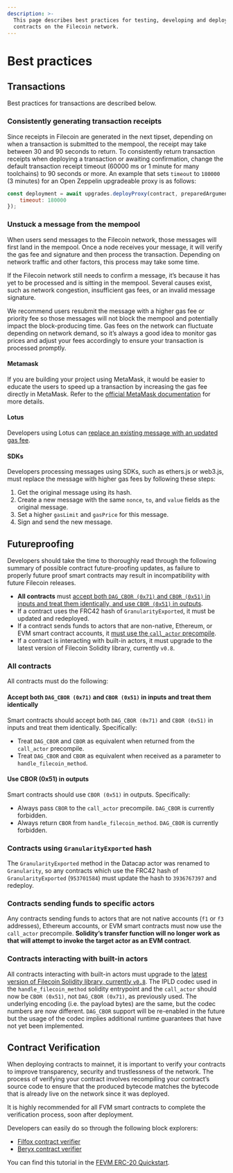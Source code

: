 ```yaml
---
description: >-
  This page describes best practices for testing, developing and deploying smart
  contracts on the Filecoin network.
---
```


# Best practices

## Transactions

Best practices for transactions are described below.

### Consistently generating transaction receipts

Since receipts in Filecoin are generated in the next tipset, depending on when a transaction is submitted to the mempool, the receipt may take between 30 and 90 seconds to return. To consistently return transaction receipts when deploying a transaction or awaiting confirmation, change the default transaction receipt timeout (60000 ms or 1 minute for many toolchains) to 90 seconds or more. An example that sets `timeout` to `180000` (3 minutes) for an Open Zeppelin upgradeable proxy is as follows:

```js
const deployment = await upgrades.deployProxy(contract, preparedArguments, {
    timeout: 180000
});
```

### Unstuck a message from the mempool

When users send messages to the Filecoin network, those messages will first land in the mempool. Once a node receives your message, it will verify the gas fee and signature and then process the transaction. Depending on network traffic and other factors, this process may take some time.

If the Filecoin network still needs to confirm a message, it’s because it has yet to be processed and is sitting in the mempool. Several causes exist, such as network congestion, insufficient gas fees, or an invalid message signature.

We recommend users resubmit the message with a higher gas fee or priority fee so those messages will not block the mempool and potentially impact the block-producing time. Gas fees on the network can fluctuate depending on network demand, so it’s always a good idea to monitor gas prices and adjust your fees accordingly to ensure your transaction is processed promptly.

#### **Metamask**

If you are building your project using MetaMask, it would be easier to educate the users to speed up a transaction by increasing the gas fee directly in MetaMask. Refer to the [official MetaMask documentation](https://support.metamask.io/hc/en-us/articles/360015489251-How-to-speed-up-or-cancel-a-pending-transaction) for more details.

#### **Lotus**

Developers using Lotus can [replace an existing message with an updated gas fee](https://lotus.filecoin.io/kb/update-msg-gas-fee/).

#### **SDKs**

Developers processing messages using SDKs, such as ethers.js or web3.js, must replace the message with higher gas fees by following these steps:

1. Get the original message using its hash.
2. Create a new message with the same `nonce`, `to`, and `value` fields as the original message.
3. Set a higher `gasLimit` and `gasPrice` for this message.
4. Sign and send the new message.

## Futureproofing

Developers should take the time to thoroughly read through the following summary of possible contract future-proofing updates, as failure to properly future proof smart contracts may result in incompatibility with future Filecoin releases.

* **All contracts** must [accept both `DAG_CBOR (0x71)` and `CBOR (0x51)` in inputs and treat them identically, and use `CBOR (0x51)` in outputs](best-practices.md#accept-both-dag\_cbor-0x71-and-cbor-0x51-in-inputs-and-treat-them-identically).
* If a contract uses the FRC42 hash of `GranularityExported`, it must be updated and redeployed.
* If a contract sends funds to actors that are non-native, Ethereum, or EVM smart contract accounts, it [must use the `call_actor` precompile](best-practices.md#contracts-sending-funds-to-specific-actors).
* If a contract is interacting with built-in actors, it must upgrade to the latest version of Filecoin Solidity library, currently `v0.8`.

### All contracts

All contracts must do the following:

#### **Accept both `DAG_CBOR (0x71)` and `CBOR (0x51)` in inputs and treat them identically**

Smart contracts should accept both `DAG_CBOR (0x71)` and `CBOR (0x51)` in inputs and treat them identically. Specifically:

* Treat `DAG_CBOR` and `CBOR` as equivalent when returned from the `call_actor` precompile.
* Treat `DAG_CBOR` and `CBOR` as equivalent when received as a parameter to `handle_filecoin_method`.

#### **Use CBOR (0x51) in outputs**

Smart contracts should use `CBOR (0x51)` in outputs. Specifically:

* Always pass `CBOR` to the `call_actor` precompile. `DAG_CBOR` is currently forbidden.
* Always return `CBOR` from `handle_filecoin_method`. `DAG_CBOR` is currently forbidden.

### Contracts using `GranularityExported` hash

The `GranularityExported` method in the Datacap actor was renamed to `Granularity`, so any contracts which use the FRC42 hash of `GranularityExported` (`953701584`) must update the hash to `3936767397` and redeploy.

### Contracts sending funds to specific actors

Any contracts sending funds to actors that are not native accounts (`f1` or `f3` addresses), Ethereum accounts, or EVM smart contracts must now use the `call_actor` precompile. **Solidity’s transfer function will no longer work as that will attempt to invoke the target actor as an EVM contract**.

### Contracts interacting with built-in actors

All contracts interacting with built-in actors must upgrade to the [latest version of Filecoin Solidity library, currently `v0.8`](https://github.com/filecoin-project/filecoin-solidity/tree/master/contracts/v0.8). The IPLD codec used in the `handle_filecoin_method` solidity entrypoint and the `call_actor` should now be `CBOR (0x51)`, not `DAG_CBOR (0x71)`, as previously used. The underlying encoding (i.e. the payload bytes) are the same, but the codec numbers are now different. `DAG_CBOR` support will be re-enabled in the future but the usage of the codec implies additional runtime guarantees that have not yet been implemented.

## Contract Verification

When deploying contracts to mainnet, it is important to verify your contracts to improve transparency, security and trustlessness of the network. The process of verifying your contract involves recompiling your contract’s source code to ensure that the produced bytecode matches the bytecode that is already live on the network since it was deployed.

It is highly recommended for all FVM smart contracts to complete the verification process, soon after deployment.

Developers can easily do so through the following block explorers:

* [Filfox contract verifier](https://filfox.info/en/contract)
* [Beryx contract verifier](https://beryx.zondax.ch/contract\_verifier)

You can find this tutorial in the [FEVM ERC-20 Quickstart](../fundamentals/erc-20-quickstart.md).
